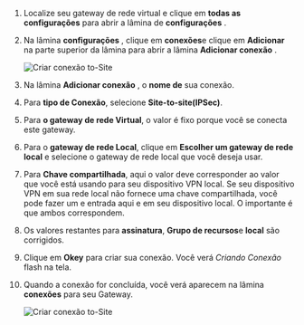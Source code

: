 1. Localize seu gateway de rede virtual e clique em **todas as configurações** para abrir a lâmina de **configurações** .

2. Na lâmina **configurações** , clique em **conexões**e clique em **Adicionar** na parte superior da lâmina para abrir a lâmina **Adicionar conexão** .

    ![Criar conexão to-Site](./media/vpn-gateway-add-site-to-site-connection-rm-portal-include/addconnection250.png)

3. Na lâmina **Adicionar conexão** , o **nome de** sua conexão. 

4. Para **tipo de Conexão**, selecione **Site-to-site(IPSec)**.

5. Para **o gateway de rede Virtual**, o valor é fixo porque você se conecta este gateway.

6. Para o **gateway de rede Local**, clique em **Escolher um gateway de rede local** e selecione o gateway de rede local que você deseja usar. 

7. Para **Chave compartilhada**, aqui o valor deve corresponder ao valor que você está usando para seu dispositivo VPN local. Se seu dispositivo VPN em sua rede local não fornece uma chave compartilhada, você pode fazer um e entrada aqui e em seu dispositivo local. O importante é que ambos correspondem.

8. Os valores restantes para **assinatura**, **Grupo de recursos**e **local** são corrigidos.

9. Clique em **Okey** para criar sua conexão. Você verá *Criando Conexão* flash na tela.

10. Quando a conexão for concluída, você verá aparecem na lâmina **conexões** para seu Gateway.

    ![Criar conexão to-Site](./media/vpn-gateway-add-site-to-site-connection-rm-portal-include/connectionstatus450.png)

